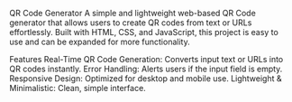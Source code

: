 QR Code Generator
A simple and lightweight web-based QR Code generator that allows users to create QR codes from text or URLs effortlessly. Built with HTML, CSS, and JavaScript, this project is easy to use and can be expanded for more functionality.

Features
Real-Time QR Code Generation: Converts input text or URLs into QR codes instantly.
Error Handling: Alerts users if the input field is empty.
Responsive Design: Optimized for desktop and mobile use.
Lightweight & Minimalistic: Clean, simple interface.
